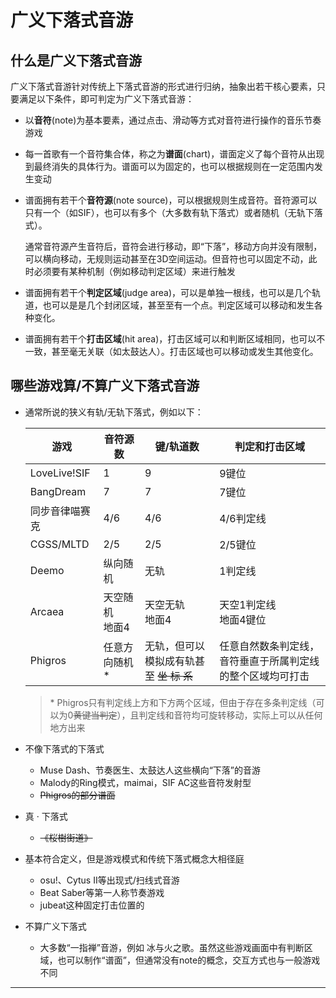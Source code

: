 # 广义下落式音游

## 什么是广义下落式音游

广义下落式音游针对传统上下落式音游的形式进行归纳，抽象出若干核心要素，只要满足以下条件，即可判定为广义下落式音游：

* 以**音符**(note)为基本要素，通过点击、滑动等方式对音符进行操作的音乐节奏游戏

*  每一首歌有一个音符集合体，称之为**谱面**(chart)，谱面定义了每个音符从出现到最终消失的具体行为。谱面可以为固定的，也可以根据规则在一定范围内发生变动

*  谱面拥有若干个**音符源**(note source)，可以根据规则生成音符。音符源可以只有一个（如SIF），也可以有多个（大多数有轨下落式）或者随机（无轨下落式）。

    通常音符源产生音符后，音符会进行移动，即“下落”，移动方向并没有限制，可以横向移动，无规则运动甚至在3D空间运动。但音符也可以固定不动，此时必须要有某种机制（例如移动判定区域）来进行触发
*  谱面拥有若干个**判定区域**(judge area)，可以是单独一根线，也可以是几个轨道，也可以是是几个封闭区域，甚至至有一个点。判定区域可以移动和发生各种变化。

*  谱面拥有若干个**打击区域**(hit area)，打击区域可以和判断区域相同，也可以不一致，甚至毫无关联（如太鼓达人）。打击区域也可以移动或发生其他变化。

## 哪些游戏算/不算广义下落式音游
* 通常所说的狭义有轨/无轨下落式，例如以下：

    |游戏|音符源数|键/轨道数|判定和打击区域|
    |--|--|--|--|
    |LoveLive!SIF |1|9|9键位|
    |BangDream     |7|7|7键位|
    |同步音律喵赛克       |4/6|4/6|4/6判定线|
    |CGSS/MLTD     |2/5|2/5|2/5键位|
    |Deemo         |纵向随机|无轨|1判定线|
    |Arcaea         |天空随机<br/>地面4|天空无轨<br/>地面4|天空1判定线<br/>地面4键位|
    |Phigros      |任意方向随机*|无轨，但可以模拟成有轨甚至 <s>坐 标 系</s>|任意自然数条判定线，音符垂直于所属判定线的整个区域均可打击|

    > \* Phigros只有判定线上方和下方两个区域，但由于存在多条判定线（可以为0<s>黄键当判定</s>），且判定线和音符均可旋转移动，实际上可以从任何地方出来

* 不像下落式的下落式
    * Muse Dash、节奏医生、太鼓达人这些横向“下落”的音游
    * Malody的Ring模式，maimai，SIF AC这些音符发射型
    * <s>Phigros的部分谱面</s>

* 真 · 下落式
    * <s>《桜樹街道》</s>
* 基本符合定义，但是游戏模式和传统下落式概念大相径庭
    * osu!、Cytus II等出现式/扫线式音游
    * Beat Saber等第一人称节奏游戏
    * jubeat这种固定打击位置的
* 不算广义下落式
    * 大多数“一指禅”音游，例如 冰与火之歌。虽然这些游戏画面中有判断区域，也可以制作“谱面”，但通常没有note的概念，交互方式也与一般游戏不同

-----
